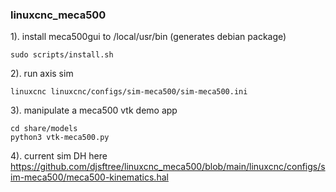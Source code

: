 ### linuxcnc_meca500

1). install meca500gui to /local/usr/bin  (generates debian package)

```
sudo scripts/install.sh
```

2). run axis sim
```
linuxcnc linuxcnc/configs/sim-meca500/sim-meca500.ini
```

3). manipulate a meca500 vtk demo app
```
cd share/models
python3 vtk-meca500.py
```

4). current sim DH here
https://github.com/djsftree/linuxcnc_meca500/blob/main/linuxcnc/configs/sim-meca500/meca500-kinematics.hal
